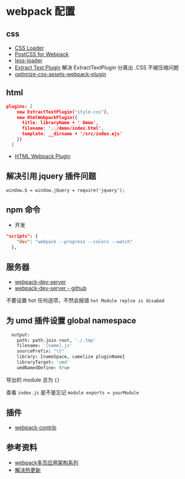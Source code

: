 # webpack 配置
## css
- [CSS Loader](https://github.com/webpack-contrib/css-loader)
- [PostCSS for Webpack](https://github.com/postcss/postcss-loader)
- [less-loader](https://github.com/webpack-contrib/less-loader#less-options)
- [Extract Text Plugin](https://github.com/webpack-contrib/extract-text-webpack-plugin)
解决 ExtractTextPlugin 分离出 .CSS 不被压缩问题
- [optimize-css-assets-webpack-plugin ](https://www.npmjs.com/package/optimize-css-assets-webpack-plugin)

## html
```json
plugins: [
    new ExtractTextPlugin("style.css"),
    new HtmlWebpackPlugin({
      title: libraryName + ' Demo',
      filename: '../demo/index.html',
      template: __dirname + '/src/index.ejs'
    })
  ]
```
- [HTML Webpack Plugin](https://github.com/jantimon/html-webpack-plugin)

## 解决引用 jquery 插件问题
```
window.$ = window.jQuery = require('jquery');
```


## npm 命令
- 开发
```json
"scripts": {
    "dev": "webpack --progress --colors --watch"
  },
```

## 服务器
- [webpack-dev-server](https://webpack.js.org/guides/development/#webpack-dev-server)
- [webpack-dev-server - github](https://github.com/webpack/webpack-dev-server)

不要设置 hot 任何选项，不然会报错 `hot Module replce is disabed`

## 为 umd 插件设置 global namespace
``` coffeescript
  output:
    path: path.join root, './.tmp'
    filename: '[name].js'
    sourcePrefix: "\t"
    library: [nameSpace, camelize pluginName]
    libraryTarget: 'umd'
    umdNamedDefine: true
```

导出的 module 总为 `{}`

查看 `index.js` 是不是忘记 `module exports = yourModule`

## 插件
- [webpack-contrib](https://github.com/webpack-contrib)
## 参考资料
- [webpack多页应用架构系列](https://segmentfault.com/a/1190000007126268)
- [解决热更新](https://github.com/vuejs-templates/webpack/blob/master/template/build/dev-server.js#L32-L37)
